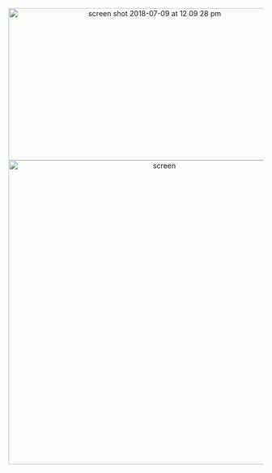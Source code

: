 <p align="center">
  
<img width="562" height="300" alt="screen shot 2018-07-09 at 12 09 28 pm" src="https://user-                   images.githubusercontent.com/41017424/42466753-6de4657e-8375-11e8-8fd5-7445e9b80c33.png">

<img width="600" alt="screen" src="https://user-images.githubusercontent.com/41017424/42466700-4457f892-8375-11e8-85b9-904882b9d01f.png">

</p>
